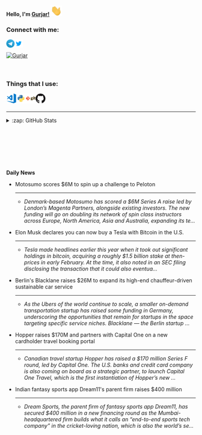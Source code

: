 #### Hello, I'm [Gurjar!](https://GurjarKing.github.io) <img src="https://raw.githubusercontent.com/ABSphreak/ABSphreak/master/gifs/Hi.gif" width="30px"></h2>


### Connect with me:

[<img align="left" alt="Gurjar | Telegram" width="22px" src="https://raw.githubusercontent.com/github/explore/80688e429a7d4ef2fca1e82350fe8e3517d3494d/topics/telegram/telegram.png" />][Telegram]
[<img align="left" alt="Gurjar | Twitter" width="22px" src="https://raw.githubusercontent.com/github/explore/80688e429a7d4ef2fca1e82350fe8e3517d3494d/topics/twitter/twitter.png" />][Twitter]
<br >
<br >
<a href="https://github.com/GurjarKing"><img src="https://komarev.com/ghpvc/?username=GurjarKing" alt="Gurjar" /></a> <br />
<br />
<br />
<!-- <br >

![](https://visitor-badge.glitch.me/badge?page_id=GurjarKing)

<br /> -->

### Things that I use:

[<img align="left" alt="Visual Studio Code" width="26px" src="https://raw.githubusercontent.com/github/explore/80688e429a7d4ef2fca1e82350fe8e3517d3494d/topics/visual-studio-code/visual-studio-code.png" />][VSCode]
[<img align="left" alt="Python" width="26px" src="https://raw.githubusercontent.com/github/explore/80688e429a7d4ef2fca1e82350fe8e3517d3494d/topics/python/python.png" />][Python]
[<img align="left" alt="Git" width="26px" src="https://raw.githubusercontent.com/github/explore/80688e429a7d4ef2fca1e82350fe8e3517d3494d/topics/git/git.png" />][Git]
[<img align="left" alt="GitHub" width="26px" src="https://raw.githubusercontent.com/github/explore/78df643247d429f6cc873026c0622819ad797942/topics/github/github.png" />][Github]

<br />
<br />

---
<details>
  <summary>:zap: GitHub Stats</summary>

<img align="left" alt="Gurjar's Github Stats" src="https://github-readme-stats.vercel.app/api?username=GurjarKing&show_icons=true&hide_border=true&count_private=true&include_all_commit=true&theme=algolia" />

</details>

<!-- ### 🔔 My latest tweet
<a href="https://twitter.com/Gurjar_King43" target="_blank">
	<img src="https://github.com/GurjarKing/GurjarKing/raw/master/tweet.png" width="70%" align="center" alt="Click to view on Twitter" title="My latest tweet, as an image"/>
</a> -->
<br>

<pre>

</pre>

<!-- **Quote of the hour:**

{qoth}

~ {qoth_author}
<pre>

</pre> -->
<br>
<pre>


</pre>
<strong>Daily News</strong>
  
  - Motosumo scores $6M to spin up a challenge to Peloton
     <hr/>
     
      - *Denmark-based Motosumo has scored a $6M Series A raise led by London’s Magenta Partners, alongside existing investors. The new funding will go on doubling its network of spin class instructors across Europe, North America, Asia and Australia, expanding its te…*
     
  - Elon Musk declares you can now buy a Tesla with Bitcoin in the U.S.
      <hr/>
      
      - *Tesla made headlines earlier this year when it took out significant holdings in bitcoin, acquiring a roughly $1.5 billion stake at then-prices in early February. At the time, it also noted in an SEC filing disclosing the transaction that it could also eventua…*
      
  - Berlin's Blacklane raises $26M to expand its high-end chauffeur-driven sustainable car service
      <hr/>
      
      - *As the Ubers of the world continue to scale, a smaller on-demand transportation startup has raised some funding in Germany, underscoring the opportunities that remain for startups in the space targeting specific service niches. Blacklane — the Berlin startup …*
      
  - Hopper raises $170M and partners with Capital One on a new cardholder travel booking portal
      <hr/>
      
      - *Canadian travel startup Hopper has raised a $170 million Series F round, led by Capital One. The U.S. banks and credit card company is also coming on board as a strategic partner, to launch Capital One Travel, which is the first instantiation of Hopper’s new …*
       
  - Indian fantasy sports app Dream11's parent firm raises $400 million
      <hr/>
       
       - *Dream Sports, the parent firm of fantasy sports app Dream11, has secured $400 million in a new financing round as the Mumbai-headquartered firm builds what it calls an “end-to-end sports tech company” in the cricket-loving nation, which is also the world’s se…*
      

<br />

[VSCode]: https://code.visualstudio.com/
[Python]: https://www.python.org/
[Git]: https://git-scm.com/
[Github]: https://github.com/
[Telegram]: https://t.me/Gurjar_King/
[Twitter]: https://twitter.com/Gurjar_King43/
